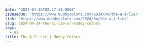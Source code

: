 ```yaml
---
date: '2024-04-25T02:27:31.000Z'
isBasedOn: 'https://www.muddycolors.com/2024/04/the-a-i-lie/'
link: 'https://www.muddycolors.com/2024/04/the-a-i-lie/'
slug: 2024-04-24-the-ai-lie-or-muddy-colors
tags:
  - ai
title: The A.I. Lie | Muddy Colors
---
```



